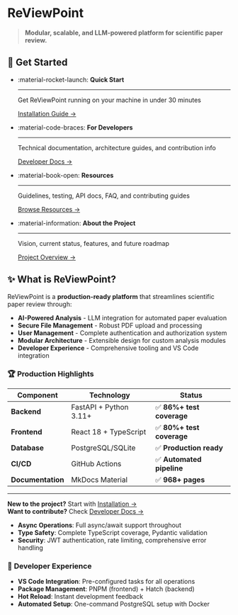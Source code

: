 # ReViewPoint

> **Modular, scalable, and LLM-powered platform for scientific paper review.**

## 🚀 **Get Started**

<div class="grid cards" markdown>

- :material-rocket-launch: **Quick Start**

  ***

  Get ReViewPoint running on your machine in under 30 minutes

  [Installation Guide →](installation.md)

- :material-code-braces: **For Developers**

  ***

  Technical documentation, architecture guides, and contribution info

  [Developer Docs →](developer-overview.md)

- :material-book-open: **Resources**

  ***

  Guidelines, testing, API docs, FAQ, and contributing guides

  [Browse Resources →](resources/guidelines.md)

- :material-information: **About the Project**

  ***

  Vision, current status, features, and future roadmap

  [Project Overview →](vision-mission-goals.md)

</div>

## ✨ **What is ReViewPoint?**

ReViewPoint is a **production-ready platform** that streamlines scientific paper review through:

- **AI-Powered Analysis** - LLM integration for automated paper evaluation
- **Secure File Management** - Robust PDF upload and processing
- **User Management** - Complete authentication and authorization system
- **Modular Architecture** - Extensible design for custom analysis modules
- **Developer Experience** - Comprehensive tooling and VS Code integration

### 🏆 **Production Highlights**

| Component         | Technology             | Status                    |
| ----------------- | ---------------------- | ------------------------- |
| **Backend**       | FastAPI + Python 3.11+ | ✅ **86%+ test coverage** |
| **Frontend**      | React 18 + TypeScript  | ✅ **80%+ test coverage** |
| **Database**      | PostgreSQL/SQLite      | ✅ **Production ready**   |
| **CI/CD**         | GitHub Actions         | ✅ **Automated pipeline** |
| **Documentation** | MkDocs Material        | ✅ **968+ pages**         |

---

**New to the project?** Start with [Installation →](installation.md)  
**Want to contribute?** Check [Developer Docs →](developer-overview.md)

- **Async Operations**: Full async/await support throughout
- **Type Safety**: Complete TypeScript coverage, Pydantic validation
- **Security**: JWT authentication, rate limiting, comprehensive error handling

### 🔧 **Developer Experience**

- **VS Code Integration**: Pre-configured tasks for all operations
- **Package Management**: PNPM (frontend) + Hatch (backend)
- **Hot Reload**: Instant development feedback
- **Automated Setup**: One-command PostgreSQL setup with Docker
